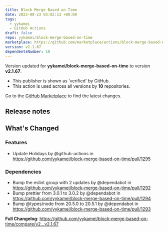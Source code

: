 ```yaml
---
title: Block Merge Based on Time
date: 2023-08-23 03:02:13 +00:00
tags:
  - yykamei
  - GitHub Actions
draft: false
repo: yykamei/block-merge-based-on-time
marketplace: https://github.com/marketplace/actions/block-merge-based-on-time
version: v2.1.67
dependentsNumber: 10
---
```



Version updated for **yykamei/block-merge-based-on-time** to version **v2.1.67**.
- This publisher is shown as 'verified' by GitHub.
- This action is used across all versions by **10** repositories.

Go to the [GitHub Marketplace](https://github.com/marketplace/actions/block-merge-based-on-time) to find the latest changes.

## Release notes

<!-- Release notes generated using configuration in .github/release.yml at main -->

## What's Changed
### Features
* Update Holidays by @github-actions in https://github.com/yykamei/block-merge-based-on-time/pull/1295
### Dependencies
* Bump the eslint group with 2 updates by @dependabot in https://github.com/yykamei/block-merge-based-on-time/pull/1292
* Bump prettier from 3.0.1 to 3.0.2 by @dependabot in https://github.com/yykamei/block-merge-based-on-time/pull/1294
* Bump @types/node from 20.5.0 to 20.5.1 by @dependabot in https://github.com/yykamei/block-merge-based-on-time/pull/1293


**Full Changelog**: https://github.com/yykamei/block-merge-based-on-time/compare/v2...v2.1.67
